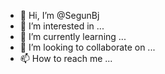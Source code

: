 - 👋 Hi, I’m @SegunBj
- 👀 I’m interested in ...
- 🌱 I’m currently learning ...
- 💞️ I’m looking to collaborate on ...
- 📫 How to reach me ...

<!---
SegunBj/SegunBj is a ✨ special ✨ repository because its `README.md` (this file) appears on your GitHub profile.
You can click the Preview link to take a look at your changes.
--->
